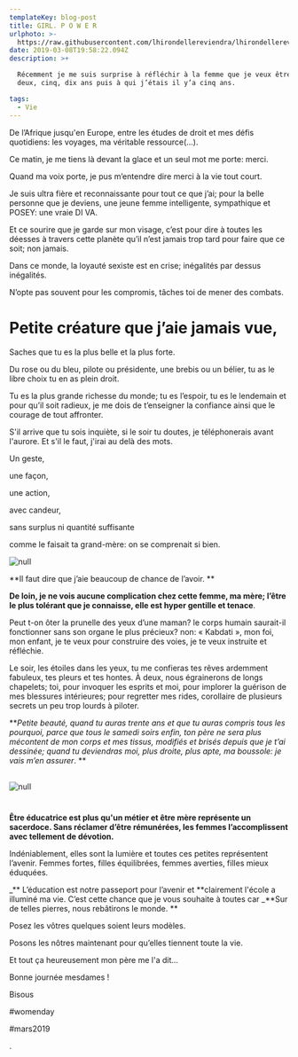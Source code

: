 ```yaml
---
templateKey: blog-post
title: GIRL. P O W E R
urlphoto: >-
  https://raw.githubusercontent.com/lhirondellereviendra/lhirondellereviendra/master/static/img/design-sans-titre.png
date: 2019-03-08T19:58:22.094Z
description: >+

  Récemment je me suis surprise à réfléchir à la femme que je veux être dans
  deux, cinq, dix ans puis à qui j’étais il y’a cinq ans. 

tags:
  - Vie
---
```

De l’Afrique jusqu'en Europe, entre les études de droit et mes défis quotidiens: les voyages, ma véritable ressource(...).

Ce matin, je me tiens là devant la glace et un seul mot me porte: merci.

Quand ma voix porte, je pus m’entendre dire merci à la vie tout court.

Je suis ultra fière et reconnaissante pour tout ce que j’ai; pour la belle personne que je deviens, une jeune femme intelligente, sympathique et POSEY: une vraie DI VA.

Et ce sourire que je garde sur mon visage, c’est pour dire à toutes les déesses à travers cette planète qu’il n’est jamais trop tard pour faire que ce soit; non jamais.

 Dans ce monde, la loyauté sexiste est en crise; inégalités par dessus inégalités. 

N’opte pas souvent pour les compromis, tâches toi de mener des combats. 

# Petite créature que j’aie jamais vue,

Saches que tu es la plus belle et la plus forte. 

Du rose ou du bleu, pilote ou présidente, une brebis ou un bélier, tu as le libre choix tu en as plein droit.

 Tu es la plus grande richesse du monde; tu es l’espoir, tu es le lendemain et pour qu’il soit radieux, je me dois de t’enseigner la confiance ainsi que le courage de tout affronter. 

S'il arrive que tu sois inquiète, si le soir tu doutes, je téléphonerais avant l'aurore.
 Et s'il le faut, j'irai au delà des mots.

Un geste, 

une façon, 

une action, 

avec candeur, 

sans surplus ni quantité suffisante 

comme le faisait ta grand-mère: on se comprenait si bien.

![null](/img/design-sans-titre.png)

**Il faut dire que j’aie beaucoup de chance de l’avoir. **

**De loin, je ne vois aucune complication chez cette femme, ma mère; l’être le plus tolérant que je connaisse, elle est hyper gentille et tenace**.

 Peut t-on ôter la prunelle des yeux d’une maman? le corps humain saurait-il fonctionner sans son organe le plus précieux? non: « Kabdati », mon foi, mon enfant, je te veux pour construire des voies, je te veux instruite et réfléchie.

Le soir, les étoiles dans les yeux, tu me confieras tes rêves ardemment fabuleux, tes pleurs et tes hontes. À deux, nous égrainerons de longs chapelets; toi, pour invoquer les esprits et moi, pour implorer la guérison de mes blessures intérieures; pour regretter mes rides, corollaire de plusieurs secrets un peu trop lourds à piloter.

**_Petite beauté, quand tu auras trente ans et que tu auras compris tous les pourquoi, parce que tous le samedi soirs enfin, ton père ne sera plus mécontent de mon corps et mes tissus, modifiés et brisés depuis que je t’ai dessinée; quand tu deviendras moi, plus droite, plus apte, ma boussole: je vais m’en assurer_.
**

## 

![null](/img/design-sans-titre-1-.png)

# 

**Être éducatrice est plus qu'un métier et être mère représente un sacerdoce. Sans réclamer d’être rémunérées, les femmes l’accomplissent avec tellement de dévotion.**

Indéniablement, elles sont la lumière et toutes ces petites représentent l’avenir.
 Femmes fortes, filles équilibrées, femmes averties, filles mieux éduquées. 

_**
L’éducation est notre passeport pour l’avenir et **clairement l'école a illuminé ma vie. C’est cette chance que je vous souhaite à toutes car _**Sur de telles pierres, nous rebâtirons le monde. **

Posez les vôtres quelques soient leurs modèles. 

Posons les nôtres maintenant pour qu’elles tiennent toute la vie.

Et tout ça heureusement mon père me l'a dit...

Bonne journée mesdames  !

Bisous

\#womenday

\#mars2019

.
